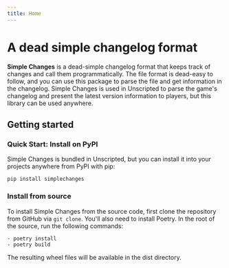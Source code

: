 ```yaml
---
title: Home
---
```


# A dead simple changelog format

**Simple Changes** is a dead-simple changelog format that keeps track of changes and call them programmatically. The file format is dead-easy to follow, and you can use this package to parse the file and get information in the changelog. Simple Changes is used in Unscripted to parse the game's changelog and present the latest version information to players, but this library can be used anywhere.

## Getting started

### Quick Start: Install on PyPI

Simple Changes is bundled in Unscripted, but you can install it into your projects anywhere from PyPI with pip:

```
pip install simplechanges
```

### Install from source

To install Simple Changes from the source code, first clone the repository from GitHub via `git clone`. You'll also need to install Poetry. In the root of the source, run the following commands:

```
- poetry install
- poetry build
```

The resulting wheel files will be available in the dist directory.
